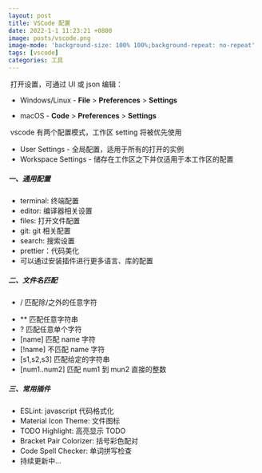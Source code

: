 ```yaml
---
layout: post
title: VSCode 配置
date: 2022-1-1 11:23:21 +0800
image: posts/vscode.png
image-mode: 'background-size: 100% 100%;background-repeat: no-repeat'
tags: [vscode]
categories: 工具
---
```


​ 打开设置，可通过 UI 或 json 编辑：

- Windows/Linux - **File** > **Preferences** > **Settings**

- macOS - **Code** > **Preferences** > **Settings**

​ vscode 有两个配置模式，工作区 setting 将被优先使用

- User Settings - 全局配置，适用于所有的打开的实例
- Workspace Settings - 储存在工作区之下并仅适用于本工作区的配置

##### 一、通用配置

- terminal: 终端配置
- editor: 编译器相关设置
- files: 打开文件配置
- git: git 相关配置
- search: 搜索设置
- prettier：代码美化
- 可以通过安装插件进行更多语言、库的配置

##### 二、文件名匹配

- / 匹配除/之外的任意字符

* \*\* 匹配任意字符串
* ? 匹配任意单个字符
* [name] 匹配 name 字符
* [!name] 不匹配 name 字符
* [s1,s2,s3] 匹配给定的字符串
* [num1..num2] 匹配 num1 到 mun2 直接的整数

##### 三、常用插件

- ESLint: javascript 代码格式化
- Material Icon Theme: 文件图标
- TODO Highlight: 高亮显示 TODO
- Bracket Pair Colorizer: 括号彩色配对
- Code Spell Checker: 单词拼写检查
- 持续更新中...

